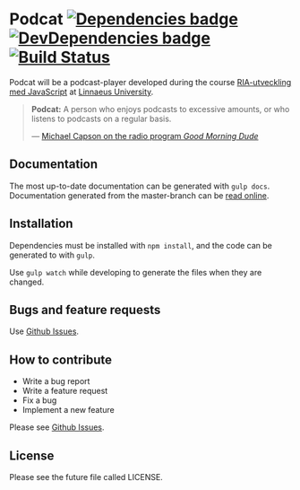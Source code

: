 # Podcat [![Dependencies badge][david-image]][david-url] [![DevDependencies  badge][david-dev-image]][david-dev-url] [![Build Status][travis-image]][travis-url]

Podcat will be a podcast-player developed during the course
[RIA-utveckling med JavaScript](https://coursepress.lnu.se/kurs/ria-utveckling-med-javascript/)
at [Linnaeus University](http://lnu.se/?l=en).

> **Podcat:** A person who enjoys podcasts to excessive amounts, or who listens to podcasts
> on a regular basis.
>
> — [Michael Capson on the radio program *Good Morning Dude*](http://en.wiktionary.org/wiki/podcat)


## Documentation

The most up-to-date documentation can be generated with `gulp docs`.
Documentation generated from the master-branch can be
[read online](http://klamby.com/Podcat/docs/).


## Installation

Dependencies must be installed with `npm install`, and the code can be
generated to with `gulp`.

Use `gulp watch` while developing to generate the files when they are changed.


## Bugs and feature requests

Use [Github Issues](https://github.com/klambycom/Podcat/issues).


## How to contribute

* Write a bug report
* Write a feature request
* Fix a bug
* Implement a new feature

Please see [Github Issues](https://github.com/klambycom/Podcat/issues).


## License

Please see the future file called LICENSE.



[david-url]: https://david-dm.org/klambycom/podcat#info=dependencies&view=table
[david-image]: https://david-dm.org/klambycom/Podcat.png

[david-dev-url]: https://david-dm.org/klambycom/podcat#info=devDependencies&view=table
[david-dev-image]: https://david-dm.org/klambycom/Podcat/dev-status.png

[travis-url]: https://travis-ci.org/klambycom/Podcat
[travis-image]: https://img.shields.io/travis/klambycom/Podcat.svg
